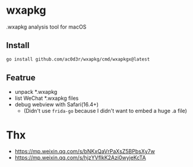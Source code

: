 # wxapkg

.wxapkg analysis tool for macOS

## Install

```bash
go install github.com/ac0d3r/wxapkg/cmd/wxapkgx@latest
```

## Featrue
- unpack *.wxapkg
- list WeChat *.wxapkg files
- debug webview with Safari(16.4+)
    - (Didn't use `frida-go` because I didn't want to embed a huge .a file)

# Thx
- https://mp.weixin.qq.com/s/bNKxQaVrPaXsZ5BPbsXy7w
- https://mp.weixin.qq.com/s/hjzYVflkK2Azi0wyjeKcTA